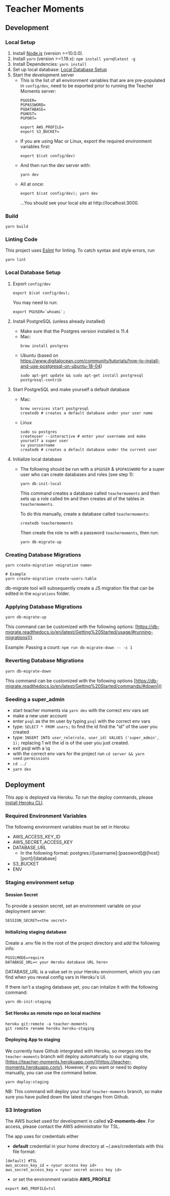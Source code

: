 # Teacher Moments

## Development

### Local Setup

1. Install [Node.js](https://nodejs.org/en/download/) (version >=10.0.0).
1. Install `yarn` (version >=1.19.x):
  `npm install yarn@latest -g`
1. Install Dependencies:
  `yarn install`
1. Set up local database: [Local Database Setup](#local-database-setup)
1. Start the development server
    - This is the list of all environment variables that are are pre-populated in `config/dev`, need to be exported prior to running the Teacher Moments server:
      ```
      PGUSER=
      PGPASSWORD=
      PGDATABASE=
      PGHOST=
      PGPORT=

      export AWS_PROFILE=
      export S3_BUCKET=
      ```
    - If you are using Mac or Linux, export the required environment variables first:
      ```
      export $(cat config/dev)
      ```
    - And then run the dev server with:
      ```
      yarn dev
      ```
    - All at once:
      ```
      export $(cat config/dev); yarn dev
      ```
      ...You should see your local site at http://localhost:3000.



### Build

`yarn build`

### Linting Code

This project uses [Eslint](https://eslint.org/) for linting. To catch syntax and style errors, run

`yarn lint`

### Local Database Setup

1. Export `config/dev`
    ```
    export $(cat config/dev);
    ```
    You may need to run:
    ```
    export PGUSER=`whoami`;
    ```

2. Install PostgreSQL (unless already installed)
    - Make sure that the Postgres version installed is 11.4
    - Mac:
      ```
      brew install postgres
      ```
    - Ubuntu (based on https://www.digitalocean.com/community/tutorials/how-to-install-and-use-postgresql-on-ubuntu-18-04)
      ```
      sudo apt-get update && sudo apt-get install postgresql postgresql-contrib
      ```

3. Start PostgreSQL and make yourself a default database
    - Mac:
      ```
      brew services start postgresql
      createdb # creates a default database under your user name
      ```
    - Linux
      ```
      sudo su postgres
      createuser --interactive # enter your username and make yourself a super user
      su yourusername
      createdb # creates a default database under the current user
      ```
4. Initialize local database
    - The following  should be run with a `$PGUSER` & `$PGPASSWORD` for a super user who can create databases and roles (see step 1):
      ```
      yarn db-init-local
      ```
      This command creates a database called `teachermoments` and then sets up a role called tm and then creates all of the tables in `teachermoments`.

      To do this manually, create a database called `teachermoments`:
      ```
      createdb teachermoments
      ```
      Then create the role `tm` with a password `teachermoments`, then run:
      ```
      yarn db-migrate-up
      ```

### Creating Database Migrations

```
yarn create-migration <migration name>

# Example
yarn create-migration create-users-table
```

db-migrate tool will subsequently create a JS migration file that can be edited in the `migrations` folder.

### Applying Database Migrations

```
yarn db-migrate-up
```

This command can be customized with the following options: [https://db-migrate.readthedocs.io/en/latest/Getting%20Started/usage/#running-migrations]()

Example:
Passing a count: `npm run db-migrate-down -- -c 1`

### Reverting Database Migrations

```
yarn db-migrate-down
```

This command can be customized with the following options [https://db-migrate.readthedocs.io/en/latest/Getting%20Started/commands/#down]()

### Seeding a super_admin
* start teacher moments via `yarn dev` with the correct env vars set
* make a new user account
* enter `psql` as the tm user by typing `psql` with the correct env vars
* type: `SELECT * FROM users;` to find the id find the "id" of the user you created
* type: `INSERT INTO user_role(role, user_id) VALUES ('super_admin', 1);` replacing 1 wit the id is of the user you just created.
* exit psql with a \q
* with the correct env vars for the project run `cd server && yarn seed:permissions`
* `cd ../`
* `yarn dev`

## Deployment
This app is deployed via Heroku. To run the deploy commands, please [install Heroku CLI](https://devcenter.heroku.com/articles/heroku-cli).

### Required Environment Variables
The following environment variables must be set in Heroku:

* AWS_ACCESS_KEY_ID
* AWS_SECRET_ACCESS_KEY
* DATABASE_URL
  * In the following format: postgres://[username]:[password]@[host]:[port]/[database]
* S3_BUCKET
* ENV

### Staging environment setup

#### Session Secret

To provide a session secret, set an environment variable on your deployment server:

```
SESSION_SECRET=<the secret>
```


#### Initializing staging database
Create a .env file in the root of the project directory and add the following info:
```
PGSSLMODE=require
DATABASE_URL=< your Heroku database URL here>
```
DATABASE_URL is a value set in your Heroku environment, which you can find when you reveal config vars in Heroku's UI.

If there isn't a staging database yet, you can initalize it with the following command:
```
yarn db-init-staging
```
#### Set Heroku as remote repo on local machine
```
heroku git:remote -a teacher-moments
git remote rename heroku heroku-staging
```

#### Deploying App to staging

We currently have Github intergrated with Heroku, so merges into the `teacher-moments` branch will deploy automatically to our staging site, [https://teacher-moments.herokuapp.com/](https://teacher-moments.herokuapp.com/). However, if you want or need to deploy manually, you can use the command below.

```
yarn deploy:staging
```
NB: This command will deploy your local `teacher-moments` branch, so make sure you have pulled down the latest changes from Github.

### S3 Integration
The AWS bucket used for development is called **v2-moments-dev**. For access, please contact the AWS administrator for TSL.

The app uses for credentials either
* **default** credential in your home directory at ~/.aws/credentials with this file format:
```
[default] #TSL
aws_access_key_id = <your access key id>
aws_secret_access_key = <your secret access key id>
```
* *or* set the environment variable **AWS_PROFILE**
```
export AWS_PROFILE=tsl
```
